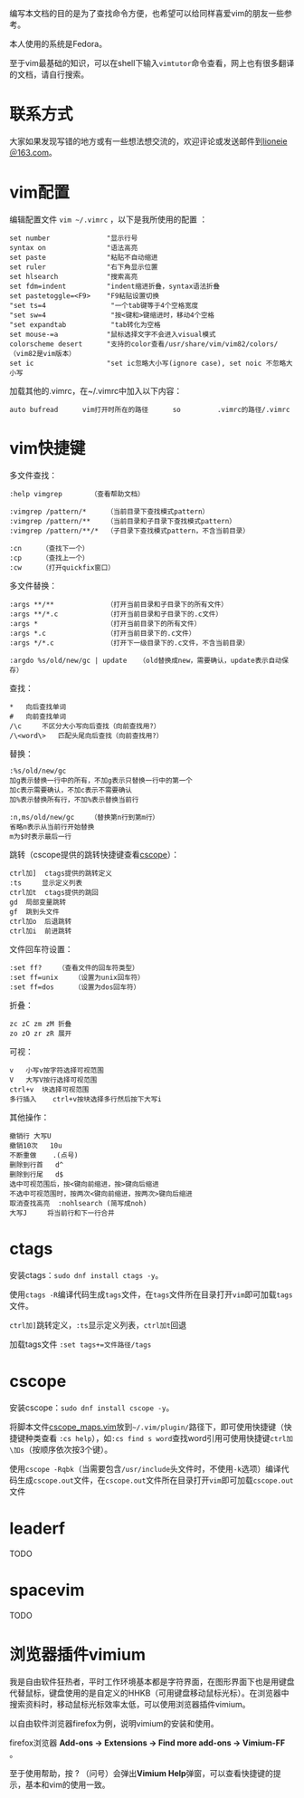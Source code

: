 编写本文档的目的是为了查找命令方便，也希望可以给同样喜爱vim的朋友一些参考。

本人使用的系统是Fedora。

至于vim最基础的知识，可以在shell下输入`vimtutor`命令查看，网上也有很多翻译的文档，请自行搜索。

# 联系方式

大家如果发现写错的地方或有一些想法想交流的，欢迎评论或发送邮件到<u>lioneie＠163.com</u>。

# vim配置

编辑配置文件 `vim ~/.vimrc` ，以下是我所使用的配置 ：

```
set number              "显示行号
syntax on               "语法高亮
set paste               "粘贴不自动缩进
set ruler               "右下角显示位置
set hlsearch            "搜索高亮
set fdm=indent          "indent缩进折叠，syntax语法折叠
set pastetoggle=<F9>    "F9粘贴设置切换
"set ts=4                "一个tab键等于4个空格宽度
"set sw=4                "按<键和>键缩进时，移动4个空格
"set expandtab           "tab转化为空格
set mouse-=a			"鼠标选择文字不会进入visual模式
colorscheme desert      "支持的color查看/usr/share/vim/vim82/colors/（vim82是vim版本）
set ic                  "set ic忽略大小写(ignore case), set noic 不忽略大小写
```

加载其他的.vimrc，在~/.vimrc中加入以下内容：

`auto bufread      vim打开时所在的路径      so         .vimrc的路径/.vimrc` 

# vim快捷键

多文件查找：

```
:help vimgrep		（查看帮助文档）

:vimgrep /pattern/*		（当前目录下查找模式pattern）
:vimgrep /pattern/**	（当前目录和子目录下查找模式pattern）
:vimgrep /pattern/**/*	（子目录下查找模式pattern，不含当前目录）

:cn		（查找下一个）
:cp		（查找上一个）
:cw		（打开quickfix窗口）
```

多文件替换：

```
:args **/**				（打开当前目录和子目录下的所有文件）
:args **/*.c			（打开当前目录和子目录下的.c文件）
:args *					（打开当前目录下的所有文件）
:args *.c				（打开当前目录下的.c文件）
:args */*.c				（打开下一级目录下的.c文件，不含当前目录）

:argdo %s/old/new/gc | update	（old替换成new，需要确认，update表示自动保存）
```

查找：

```
*  	向后查找单词
#	向前查找单词
/\c		不区分大小写向后查找（向前查找用?）
/\<word\>	匹配头尾向后查找（向前查找用?）
```

替换：

```
:%s/old/new/gc
加g表示替换一行中的所有，不加g表示只替换一行中的第一个
加c表示需要确认，不加c表示不需要确认
加%表示替换所有行，不加%表示替换当前行

:n,ms/old/new/gc	（替换第n行到第m行）
省略n表示从当前行开始替换
m为$时表示最后一行
```

跳转（cscope提供的跳转快捷键查看[cscope](#cscope)）：

```
ctrl加]	ctags提供的跳转定义
:ts		显示定义列表
ctrl加t	ctags提供的跳回
gd	局部变量跳转
gf	跳到头文件
ctrl加o	后退跳转
ctrl加i	前进跳转
```

文件回车符设置：

```
:set ff?	（查看文件的回车符类型）
:set ff=unix	（设置为unix回车符）
:set ff=dos		（设置为dos回车符）
```

折叠：

```
zc zC zm zM	折叠
zo zO zr zR	展开
```

可视：

```
v	小写v按字符选择可视范围
V	大写V按行选择可视范围
ctrl+v	块选择可视范围
多行插入	ctrl+v按块选择多行然后按下大写i
```

其他操作：

```
撤销行	大写U
撤销10次	10u
不断重做	.(点号)
删除到行首	d^
删除到行尾	d$
选中可视范围后，按<键向前缩进，按>键向后缩进
不选中可视范围时，按两次<键向前缩进，按两次>键向后缩进
取消查找高亮	:nohlsearch (简写成noh)
大写J		将当前行和下一行合并
```
# ctags

安装ctags：`sudo dnf install ctags -y`。

使用`ctags -R`编译代码生成`tags`文件，在`tags`文件所在目录打开`vim`即可加载`tags`文件。

`ctrl加]`跳转定义，`:ts`显示定义列表，`ctrl加t`回退

加载tags文件	`:set tags+=文件路径/tags`

# cscope

安装cscope：`sudo dnf install cscope -y`。

将脚本文件[cscope_maps.vim](https://github.com/lioneie/csdn/blob/master/vim%E4%BD%BF%E7%94%A8/cscope_maps.vim)放到`~/.vim/plugin/`路径下，即可使用快捷键（快捷键种类查看 `:cs help`），如`:cs find s word`查找word引用可使用快捷键`ctrl加\加s`（按顺序依次按3个键）。

使用`cscope -Rqbk`（当需要包含`/usr/include`头文件时，不使用`-k`选项）编译代码生成`cscope.out`文件，在`cscope.out`文件所在目录打开`vim`即可加载`cscope.out`文件

# leaderf

TODO

# spacevim

TODO

# 浏览器插件vimium

我是自由软件狂热者，平时工作环境基本都是字符界面，在图形界面下也是用键盘代替鼠标，键盘使用的是自定义的HHKB（可用键盘移动鼠标光标）。在浏览器中搜索资料时，移动鼠标光标效率太低，可以使用浏览器插件vimium。

以自由软件浏览器firefox为例，说明vimium的安装和使用。

firefox浏览器 **Add-ons -> Extensions -> Find more add-ons -> Vimium-FF** 。

至于使用帮助，按 ? （问号）会弹出**Vimium Help**弹窗，可以查看快捷键的提示，基本和vim的使用一致。